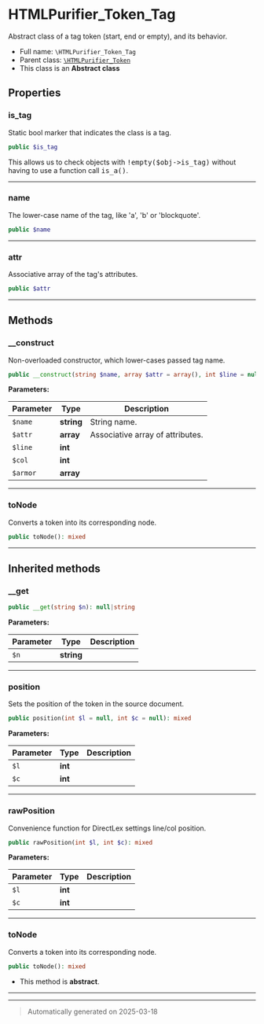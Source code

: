 
# HTMLPurifier_Token_Tag

Abstract class of a tag token (start, end or empty), and its behavior.



* Full name: `\HTMLPurifier_Token_Tag`
* Parent class: [`\HTMLPurifier_Token`](./HTMLPurifier_Token.md)
* This class is an **Abstract class**



## Properties


### is_tag

Static bool marker that indicates the class is a tag.

```php
public $is_tag
```

This allows us to check objects with <tt>!empty($obj->is_tag)</tt>
without having to use a function call <tt>is_a()</tt>.




***

### name

The lower-case name of the tag, like 'a', 'b' or 'blockquote'.

```php
public $name
```






***

### attr

Associative array of the tag's attributes.

```php
public $attr
```






***

## Methods


### __construct

Non-overloaded constructor, which lower-cases passed tag name.

```php
public __construct(string $name, array $attr = array(), int $line = null, int $col = null, array $armor = array()): mixed
```








**Parameters:**

| Parameter | Type | Description |
|-----------|------|-------------|
| `$name` | **string** | String name. |
| `$attr` | **array** | Associative array of attributes. |
| `$line` | **int** |  |
| `$col` | **int** |  |
| `$armor` | **array** |  |





***

### toNode

Converts a token into its corresponding node.

```php
public toNode(): mixed
```












***


## Inherited methods


### __get



```php
public __get(string $n): null|string
```








**Parameters:**

| Parameter | Type | Description |
|-----------|------|-------------|
| `$n` | **string** |  |





***

### position

Sets the position of the token in the source document.

```php
public position(int $l = null, int $c = null): mixed
```








**Parameters:**

| Parameter | Type | Description |
|-----------|------|-------------|
| `$l` | **int** |  |
| `$c` | **int** |  |





***

### rawPosition

Convenience function for DirectLex settings line/col position.

```php
public rawPosition(int $l, int $c): mixed
```








**Parameters:**

| Parameter | Type | Description |
|-----------|------|-------------|
| `$l` | **int** |  |
| `$c` | **int** |  |





***

### toNode

Converts a token into its corresponding node.

```php
public toNode(): mixed
```




* This method is **abstract**.







***


***
> Automatically generated on 2025-03-18
